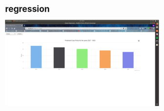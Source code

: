 # regression

![alt text](https://github.com/qvex/regression/blob/master/Screenshot%20from%202018-06-01%2019-51-59.png)
